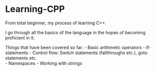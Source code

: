 # Learning-CPP
From total beginner, my process of learning C++. 

I go through all the basics of the language in the hopes of becoming proficient in it. 

Things that have been covered so far:
	- Basic arithmetic operators 
	- If-statements 
	- Control flow: Switch statements (fallthroughs etc.), goto statements etc.  
	- Namespaces 
	- Working with strings 

